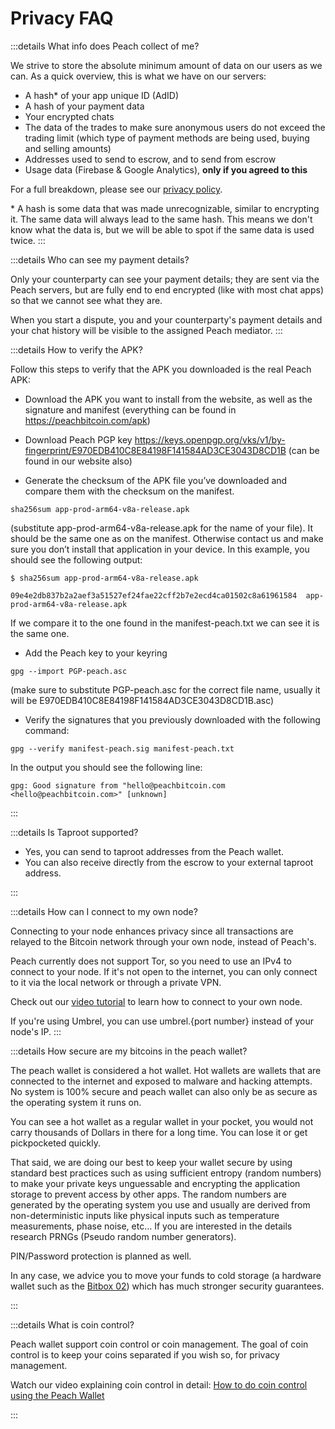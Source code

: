 # Privacy FAQ

:::details What info does Peach collect of me?

We strive to store the absolute minimum amount of data on our users as we can. As a quick overview, this is what we have on our servers:

- A hash\* of your app unique ID (AdID)
- A hash of your payment data
- Your encrypted chats
- The data of the trades to make sure anonymous users do not exceed the trading limit (which type of payment methods are being used, buying and selling amounts)
- Addresses used to send to escrow, and to send from escrow
- Usage data (Firebase & Google Analytics), **only if you agreed to this**

For a full breakdown, please see our [privacy policy](/privacy-policy/).

\* A hash is some data that was made unrecognizable, similar to encrypting it. The same data will always lead to the same hash. This means we don't know what the data is, but we will be able to spot if the same data is used twice.
:::

:::details Who can see my payment details?

Only your counterparty can see your payment details; they are sent via the Peach servers, but are fully end to end encrypted (like with most chat apps) so that we cannot see what they are.

When you start a dispute, you and your counterparty's payment details and your chat history will be visible to the assigned Peach mediator.
:::

:::details How to verify the APK?

Follow this steps to verify that the APK you downloaded is the real Peach APK:

- Download the APK you want to install from the website, as well as the signature and manifest (everything can be found in https://peachbitcoin.com/apk)

- Download Peach PGP key https://keys.openpgp.org/vks/v1/by-fingerprint/E970EDB410C8E84198F141584AD3CE3043D8CD1B (can be found in our website also)

- Generate the checksum of the APK file you’ve downloaded and compare them with the checksum on the manifest.

```
sha256sum app-prod-arm64-v8a-release.apk
```

(substitute app-prod-arm64-v8a-release.apk for the name of your file). It should be the same one as on the manifest. Otherwise contact us and make sure you don’t install that application in your device. In this example, you should see the following output:

```
$ sha256sum app-prod-arm64-v8a-release.apk

09e4e2db837b2a2aef3a51527ef24fae22cff2b7e2ecd4ca01502c8a61961584  app-prod-arm64-v8a-release.apk
```

If we compare it to the one found in the manifest-peach.txt we can see it is the same one.

- Add the Peach key to your keyring

```
gpg --import PGP-peach.asc
```

(make sure to substitute PGP-peach.asc for the correct file name, usually it will be E970EDB410C8E84198F141584AD3CE3043D8CD1B.asc)

- Verify the signatures that you previously downloaded with the following command:

```
gpg --verify manifest-peach.sig manifest-peach.txt
```

In the output you should see the following line:

```
gpg: Good signature from "hello@peachbitcoin.com <hello@peachbitcoin.com>" [unknown]
```

:::

:::details Is Taproot supported?

- Yes, you can send to taproot addresses from the Peach wallet.
- You can also receive directly from the escrow to your external taproot address.

:::

:::details How can I connect to my own node?

Connecting to your node enhances privacy since all transactions are relayed to the Bitcoin network through your own node, instead of Peach's.

Peach currently does not support Tor, so you need to use an IPv4 to connect to your node. If it's not open to the internet, you can only connect to it via the local network or through a private VPN.

Check out our [video tutorial](https://www.youtube.com/watch?v=xtvq2i3mIYg) to learn how to connect to your own node.

If you're using Umbrel, you can use umbrel.{port number} instead of your node's IP.
:::

:::details How secure are my bitcoins in the peach wallet?

The peach wallet is considered a hot wallet. Hot wallets are wallets that are connected to the internet and exposed to malware and hacking attempts. No system is 100% secure and peach wallet can also only be as secure as the operating system it runs on.

You can see a hot wallet as a regular wallet in your pocket, you would not carry thousands of Dollars in there for a long time. You can lose it or get pickpocketed quickly.

That said, we are doing our best to keep your wallet secure by using standard best practices such as using sufficient entropy (random numbers) to make your private keys unguessable and encrypting the application storage to prevent access by other apps. The random numbers are generated by the operating system you use and usually are derived from non-deterministic inputs like physical inputs such as temperature measurements, phase noise, etc… If you are interested in the details research PRNGs (Pseudo random number generators).

PIN/Password protection is planned as well.

In any case, we advice you to move your funds to cold storage (a hardware wallet such as the [Bitbox 02](https://bitbox.swiss/bitbox02/?ref=DLX6l9ccCc 'https://bitbox.swiss/bitbox02/?ref=DLX6l9ccCc')) which has much stronger security guarantees.

:::

:::details What is coin control?

Peach wallet support coin control or coin management. The goal of coin control is to keep your coins separated if you wish so, for privacy management.

Watch our video explaining coin control in detail: [How to do coin control using the Peach Wallet](https://www.youtube.com/watch?v=zWwIekSv3U8)

:::
